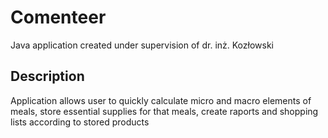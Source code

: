 # Comenteer
Java application created under supervision of dr. inż. Kozłowski

## Description
Application allows user to quickly calculate micro and macro elements of meals, store essential supplies for that meals, create raports and shopping lists according to stored products
